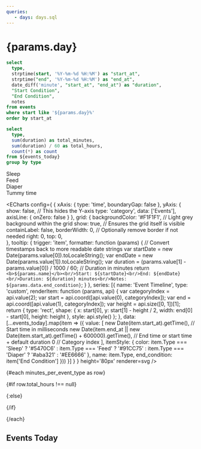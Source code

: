 ```yaml
---
queries:
   - days: days.sql
---
```


# {params.day}

```sql events_today
select 
  type,
  strptime(start, '%Y-%m-%d %H:%M') as "start_at",
  strptime("end", '%Y-%m-%d %H:%M') as "end_at",
  date_diff('minute', "start_at", "end_at") as "duration",
  "Start Condition",
  "End Condition",
  notes
from events
where start like '${params.day}%'
order by start_at
```

```sql minutes_per_event_type
select
  type,
  sum(duration) as total_minutes,
  sum(duration) / 60 as total_hours,
  count(*) as count
from ${events_today}
group by type
```
<div class=flex>
   <div class="bg-[#5470C6] text-white font-semibold mr-2 px-2">Sleep</div>
   <div class="bg-[#91CC75] text-white font-semibold mr-2 px-2">Feed</div>
   <div class="bg-[#aba321] text-white font-semibold mr-2 px-2">Diaper</div>
   <div class="bg-[#EE6666] text-white font-semibold mr-2 px-2">Tummy time</div>
</div>


<ECharts config={
   {
    xAxis: {
        type: 'time',
        boundaryGap: false
    },
    yAxis: {
        show: false, // This hides the Y-axis
        type: 'category',
        data: ['Events'],
        axisLine: { onZero: false }
    },
    grid: {
        backgroundColor: '#F1F1F1',  // Light grey background within the grid
        show: true,  // Ensures the grid itself is visible
        containLabel: false,
        borderWidth: 0,  // Optionally remove border if not needed
        right: 0,
        top: 0,   
    },
    tooltip: {
        trigger: 'item',
        formatter: function (params) {
            // Convert timestamps back to more readable date strings
            var startDate = new Date(params.value[0]).toLocaleString();
            var endDate = new Date(params.value[1]).toLocaleString();
            var duration = (params.value[1] - params.value[0]) / 1000 / 60; // Duration in minutes
            return `<b>${params.name}</b><br/>Start: ${startDate}<br/>End: ${endDate}<br/>Duration: ${duration} minutes<br/>Notes: ${params.data.end_condition}`;
        }
    },
    series: [{
      name: 'Event Timeline',
      type: 'custom',
      renderItem: function (params, api) {
         var categoryIndex = api.value(2);
         var start = api.coord([api.value(0), categoryIndex]);
         var end = api.coord([api.value(1), categoryIndex]);
         var height = api.size([0, 1])[1];
         return {
               type: 'rect',
               shape: {
                  x: start[0],
                  y: start[1] - height / 2,
                  width: end[0] - start[0],
                  height: height
               },
               style: api.style()
         };
      },
      data: [...events_today].map(item => ({
         value: [
               new Date(item.start_at).getTime(), // Start time in milliseconds
               new Date(item.end_at || new Date(item.start_at).getTime() + 600000).getTime(), // End time or start time + default duration
               0 // Category index
         ],
         itemStyle: {
               color: 
                  item.Type === 'Sleep' ? '#5470C6' : 
                  item.Type === 'Feed' ? '#91CC75' : 
                  item.Type === 'Diaper' ? '#aba321' : 
                  '#EE6666'
         },
         name: item.Type,
         end_condition: item['End Condition']
      }))
    }]
}
}
   height='80px'
   renderer=svg
/>





{#each minutes_per_event_type as row}

{#if row.total_hours !== null} 
   
   <BigValue
      data={row}
      value=total_hours
      title={row.Type}
      fmt='0.0 "hours"'
   />

{:else}

   <BigValue
      data={row}
      value=count
      title={row.Type}
      fmt='0 "{row.Type}s"'
   />
{/if}
   
   

{/each}




## Events Today

<DataTable data={events_today} rows=all/>


